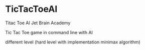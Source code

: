 # TicTacToeAI
Titac Toe AI Jet Brain Academy

Tic Tac Toe game in command line with AI

different level (hard level with implementation minimax algorithm)


